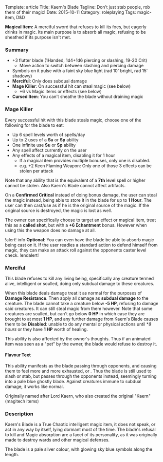 Template: article
Title: Kaern's Blade
Tagline: Don't just stab people, rob them of their magic!
Date: 2015-10-11
Category: roleplaying
Tags: magic-item, D&D



**Magical Item:** A merciful sword that refuses to kill its foes, but eagerly drinks in magic. Its main purpose is to absorb all magic, refusing to be sheathed if its purpose isn't met.


### Summary

 * +3 flutter blade (1Handed, 1d4+1d6 piercing or slashing, 19-20 Crit)
    * Move action to switch between slashing and piercing damage
 * Symbols on it pulse with a faint sky blue light (rad 10' bright, rad 15' shadowy)
 * **Merciful**: Only does subdual damage
 * **Mage Killer**: On successful hit can steal magic (see below)
    * +6 vs Magic items or effects (see below)
 * **Cursed Item**: You can't sheathe the blade without draining magic

### Mage Killer

Every successful hit with this blade steals magic, choose one of the following for the blade to eat:

 * Up 6 spell levels worth of spells/day
 * Up to 2 uses of a **Su** or **Sp** ability
 * One infinite use **Su** or **Sp** ability
 * Any spell affect currently on the user
 * Any effects of a magical item, disabling it for 1 hour
    * If a magical item provides multiple bonuses, only one is disabled.
    * e.g. +2 Keen Flaming Weapon: Only one of those 3 effects can be stolen per attack

Note that any ability that is the equivalent of a **7th** level spell or higher cannot be stolen. Also Kaern's Blade cannot affect artifacts.

On a **Confirmed Critical** instead of doing bonus damage, the user can steal the magic instead, being able to store it in the blade for up to **1 Hour**. The user can then cast/use as if he is the original source of the magic. If the original source is destroyed, the magic is lost as well.

The owner can specifically choose to target an effect or magical item, treat this as a **called shot**, but with a **+6 Echantment** bonus. However when using this the weapon does no damage at all.

!alert! info
    **Optional**: You can even have the blade be able to absorb magic being cast on it. If the user readies a standard action to defend himself from magic, they can make an attack roll against the opponents caster level check.
!endalert!

### Merciful

This blade refuses to kill any living being, specifically any creature termed alive, intelligent or soulled, doing only subdual damage to these creatures.

When this blade deals damage treat it as normal for the purposes of **Damage Resistance**. Then apply all damage as **subdual damage** to the creature. The blade cannot take a creature below **-5 HP**, refusing to damage said creatures. It can still steal magic from them however. Note that some creatures are soulled, but can't go below **0 HP** in which case they are brought to at most **1 HP**, and any further damage from Kaern's Blade causes them to be **Disabled**: unable to do any mental or physical actions until **8 hours* or they have **1 HP** worth of healing.

This ability is also affected by the owner's thoughts. Thus if an animated item was seen as a "pet" by the owner, the blade would refuse to destroy it.

#### Flavour Text

This ability manifests as the blade passing through opponents, and causing them to feel more and more exhausted, or . Thus the blade is still used to slash or stab, but passes through the opponents instead, seemingly turning into a pale blue ghostly blade. Against creatures immune to subdual damage, it works like normal.

Originally named after Lord Kaern, who also created the original "Kaern" (magitech items)


### Description

Kaern's Blade is a True Chaotic intelligent magic item, it does not speak, or act in any way by itself, lying dormant most of the time. The blade's refusal to kill and Magic absorption are a facet of its personality, as it was originally made to destroy wards and other magical defenses.

The blade is a pale silver colour, with glowing sky blue symbols along the length.


